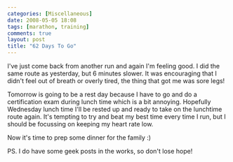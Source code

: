 ```yaml
---
categories: [Miscellaneous]
date: 2008-05-05 18:08
tags: [marathon, training]
comments: true
layout: post
title: "62 Days To Go"
---
```

I've just come back from another run and again I'm feeling good. I did the same route as yesterday, but 6 minutes slower. It was encouraging that I didn't feel out of breath or overly tired, the thing that got me was sore legs!

Tomorrow is going to be a rest day because I have to go and do a certification exam during lunch time which is a bit annoying. Hopefully Wednesday lunch time I'll be rested up and ready to take on the lunchtime route again. It's tempting to try and beat my best time every time I run, but I should be focussing on keeping my heart rate low.

Now it's time to prep some dinner for the family :)

PS. I do have some geek posts in the works, so don't lose hope!
